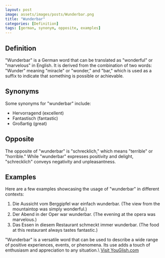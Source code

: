 ```yaml
---
layout: post
image: assets/images/posts/Wunderbar.png
title: "Wunderbar"
categories: [Definition]
tags: [german, synonym, opposite, examples]
---
```


## Definition
"Wunderbar" is a German word that can be translated as "wonderful" or "marvelous" in English. It is derived from the combination of two words: "Wunder" meaning "miracle" or "wonder," and "bar," which is used as a suffix to indicate that something is possible or achievable.

## Synonyms
Some synonyms for "wunderbar" include:
- Hervorragend (excellent)
- Fantastisch (fantastic)
- Großartig (great)

## Opposite
The opposite of "wunderbar" is "schrecklich," which means "terrible" or "horrible." While "wunderbar" expresses positivity and delight, "schrecklich" conveys negativity and unpleasantness.

## Examples
Here are a few examples showcasing the usage of "wunderbar" in different contexts:

1. Die Aussicht vom Berggipfel war einfach wunderbar. (The view from the mountaintop was simply wonderful.)
2. Der Abend in der Oper war wunderbar. (The evening at the opera was marvelous.)
3. Das Essen in diesem Restaurant schmeckt immer wunderbar. (The food at this restaurant always tastes fantastic.)

"Wunderbar" is a versatile word that can be used to describe a wide range of positive experiences, events, or phenomena. Its use adds a touch of enthusiasm and appreciation to any situation.\ <a id="yg-widget-0" class="youglish-widget" data-query="Wunderbar" data-lang="german" data-components="8412" data-auto-start="0" data-bkg-color="theme_light" data-title="How%20to%20pronounce%20Wunderbar%20in%20German"  rel="nofollow" href="https://youglish.com">Visit YouGlish.com</a><script async src="https://youglish.com/public/emb/widget.js" charset="utf-8"></script>